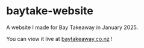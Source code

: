 # baytake-website

A website I made for Bay Takeaway in January 2025. 

You can view it live at [baytakeaway.co.nz](https://www.baytakeaway.co.nz) !
